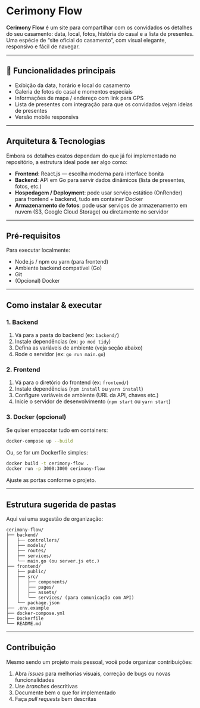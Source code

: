 # Cerimony Flow

**Cerimony Flow** é um site para compartilhar com os convidados os detalhes do seu casamento: data, local, fotos, história do casal e a lista de presentes. Uma espécie de “site oficial do casamento”, com visual elegante, responsivo e fácil de navegar.

---

## 🥂 Funcionalidades principais

* Exibição da data, horário e local do casamento
* Galeria de fotos do casal e momentos especiais
* Informações de mapa / endereço com link para GPS
* Lista de presentes com integração para que os convidados vejam ideias de presentes
* Versão mobile responsiva

---

## Arquitetura & Tecnologias

Embora os detalhes exatos dependam do que já foi implementado no repositório, a estrutura ideal pode ser algo como:

* **Frontend**: React.js — escolha moderna para interface bonita
* **Backend**: API em Go para servir dados dinâmicos (lista de presentes, fotos, etc.)
* **Hospedagem / Deployment**: pode usar serviço estático (OnRender) para frontend + backend, tudo em container Docker
* **Armazenamento de fotos**: pode usar serviços de armazenamento em nuvem (S3, Google Cloud Storage) ou diretamente no servidor

---

## Pré-requisitos

Para executar localmente:

* Node.js / npm ou yarn (para frontend)
* Ambiente backend compatível (Go)
* Git
* (Opcional) Docker

---

## Como instalar & executar

### 1. Backend

1. Vá para a pasta do backend (ex: `backend/`)
2. Instale dependências (ex: `go mod tidy`)
3. Defina as variáveis de ambiente (veja seção abaixo)
4. Rode o servidor (ex: `go run main.go`)

### 2. Frontend

1. Vá para o diretório do frontend (ex: `frontend/`)
2. Instale dependências (`npm install` ou `yarn install`)
3. Configure variáveis de ambiente (URL da API, chaves etc.)
4. Inicie o servidor de desenvolvimento (`npm start` ou `yarn start`)

### 3. Docker (opcional)

Se quiser empacotar tudo em containers:

```bash
docker-compose up --build
```

Ou, se for um Dockerfile simples:

```bash
docker build -t cerimony-flow .
docker run -p 3000:3000 cerimony-flow
```

Ajuste as portas conforme o projeto.

---

## Estrutura sugerida de pastas

Aqui vai uma sugestão de organização:

```
cerimony-flow/
├── backend/
│   ├── controllers/
│   ├── models/
│   ├── routes/
│   ├── services/
│   └── main.go (ou server.js etc.)
├── frontend/
│   ├── public/
│   ├── src/
│   │   ├── components/
│   │   ├── pages/
│   │   ├── assets/
│   │   └── services/ (para comunicação com API)
│   └── package.json
├── .env.example
├── docker-compose.yml
├── Dockerfile
└── README.md
```

---

## Contribuição

Mesmo sendo um projeto mais pessoal, você pode organizar contribuições:

1. Abra *issues* para melhorias visuais, correção de bugs ou novas funcionalidades
2. Use *branches* descritivas
3. Documente bem o que for implementado
4. Faça *pull requests* bem descritas
